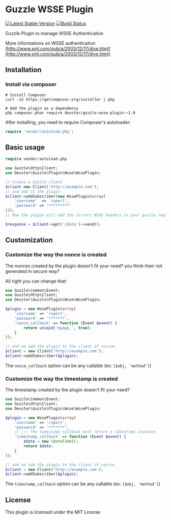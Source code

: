 Guzzle WSSE Plugin
==================

[![Latest Stable Version](https://poser.pugx.org/devster/guzzle-wsse-plugin/v/stable.png)](https://packagist.org/packages/devster/guzzle-wsse-plugin) [![Build Status](https://travis-ci.org/devster/guzzle-wsse-plugin.png?branch=master)](https://travis-ci.org/devster/guzzle-wsse-plugin)

Guzzle Plugin to manage WSSE Authentication

More informations on WSSE authentication [http://www.xml.com/pub/a/2003/12/17/dive.html](http://www.xml.com/pub/a/2003/12/17/dive.html)

Installation
------------

### Install via composer

```shell
# Install Composer
curl -sS https://getcomposer.org/installer | php

# Add the plugin as a dependency
php composer.phar require devster/guzzle-wsse-plugin:~1.0
```

After installing, you need to require Composer's autoloader:

```php
require 'vendor/autoload.php';
```

Basic usage
-----------

```php
require vendor/autoload.php

use Guzzle\Http\Client;
use Devster\Guzzle\Plugin\Wsse\WssePlugin;

// Create a Guzzle client
$client new Client('http://example.com');
// and add it the plugin
$client->addSubscriber(new WssePlugin(array(
    'username'  => 'rupert',
    'password' => '*********'
)));
// Now the plugin will add the correct WSSE headers to your guzzle request

$response = $client->get('/data')->send();
```

Customization
-------------

### Customize the way the nonce is created

The nonces created by the plugin doesn't fit your need? you think their not generated in secure way?

All right you can change that:

```php
use Guzzle\Common\Event;
use Guzzle\Http\Client;
use Devster\Guzzle\Plugin\Wsse\WssePlugin;

$plugin = new WssePlugin(array(
    'username' => 'rupert',
    'password' => '*******',
    'nonce_callback' => function (Event $event) {
        return uniqid('myapp_', true);
    }
));

// and we add the plugin to the client of course
$client = new Client('http://example.com');
$client->addSubscriber($plugin);
```

The `nonce_callback` option can be any callable (ex: `[$obj, 'method']`)

### Customize the way the timestamp is created

The timestamp created by the plugin doesn't fit your need?

```php
use Guzzle\Common\Event;
use Guzzle\Http\Client;
use Devster\Guzzle\Plugin\Wsse\WssePlugin;

$plugin = new WssePlugin(array(
    'username' => 'rupert',
    'password' => '*******',
    // /!\ The timestamp callback must return a \DateTime instance
    'timestamp_callback' => function (Event $event) {
        $date = new \DateTime();
        return $date;
    }
));

// and we add the plugin to the client of course
$client = new Client('http://example.com');
$client->addSubscriber($plugin);
```
The `timestamp_callback` option can be any callable (ex: `[$obj, 'method']`)

License
-------

This plugin is licensed under the MIT License